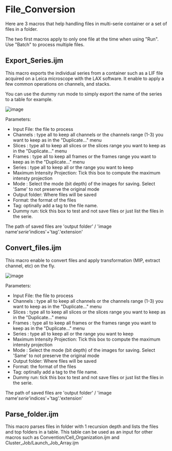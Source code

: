 # File_Conversion

Here are 3 macros that help handling files in multi-serie container or a set of files in a folder.

The two first macros apply to only one file at the time when using "Run". Use "Batch" to process multiple files.

## Export_Series.ijm
This macro exports the individual series from a container such as a LIF file acquired on a Leica microscope with the LAX software. It enable to apply a few common operations on channels, and stacks.

You can use the dummy run mode to simply export the name of the series to a table for example.

![image](https://user-images.githubusercontent.com/3415561/123614999-c9a9a200-d7fc-11eb-81af-565e10c09424.png)

Parameters:
- Input File: the file to process
- Channels : type all to keep all channels or the channels range (1-3) you want to keep as in the "Duplicate..." menu
- Slices : type all to keep all slices or the slices range you want to keep as in the "Duplicate..." menu
- Frames : type all to keep all frames or the frames range you want to keep as in the "Duplicate..." menu
- Series : type all to keep all or the range you want to keep
- Maximum Intensity Projection: Tick this box to compute the maximum intensty projection
- Mode : Select the mode (bit depth) of the images for saving. Select 'Same' to not preserve the original mode
- Output folder: Where files will be saved
- Format: the format of the files
- Tag: optinally add a tag to the file name.
- Dummy run: tick this box to test and not save files or just list the files in the serie.

The path of saved files are 'output folder' / 'image name'_serie_'indices'+'tag'.'extension'

## Convert_files.ijm

 This macro enable to convert files and apply transformation (MIP, extract channel, etc) on the fly.

![image](https://user-images.githubusercontent.com/3415561/123611958-088a2880-d7fa-11eb-8783-af43f79d9796.png)

Parameters:
- Input File: the file to process
- Channels : type all to keep all channels or the channels range (1-3) you want to keep as in the "Duplicate..." menu
- Slices : type all to keep all slices or the slices range you want to keep as in the "Duplicate..." menu
- Frames : type all to keep all frames or the frames range you want to keep as in the "Duplicate..." menu
- Series : type all to keep all or the range you want to keep
- Maximum Intensity Projection: Tick this box to compute the maximum intensty projection
- Mode : Select the mode (bit depth) of the images for saving. Select 'Same' to not preserve the original mode
- Output folder: Where files will be saved
- Format: the format of the files
- Tag: optinally add a tag to the file name.
- Dummy run: tick this box to test and not save files or just list the files in the serie.


The path of saved files are 'output folder' / 'image name'_serie_'indices'+'tag'.'extension'

## Parse_folder.ijm

This macro parses files in folder with 1 recursion depth and lists the files and top folders in a table. This table can be used as an input for other macros such as Convention/Cell_Organization.ijm and Cluster_Job/Launch_Job_Array.ijm


